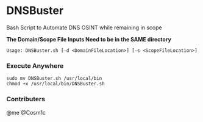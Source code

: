 # DNSBuster
Bash Script to Automate DNS OSINT while remaining in scope

**The Domain/Scope File Inputs Need to be in the SAME directory**
```
Usage: DNSBuster.sh [-d <DomainFileLocation>] [-s <ScopeFileLocation>]
```

### Execute Anywhere
```
sudo mv DNSBuster.sh /usr/local/bin
chmod +x /usr/local/bin/DNSBuster.sh
``` 

### Contributers
@me
@Cosm1c
